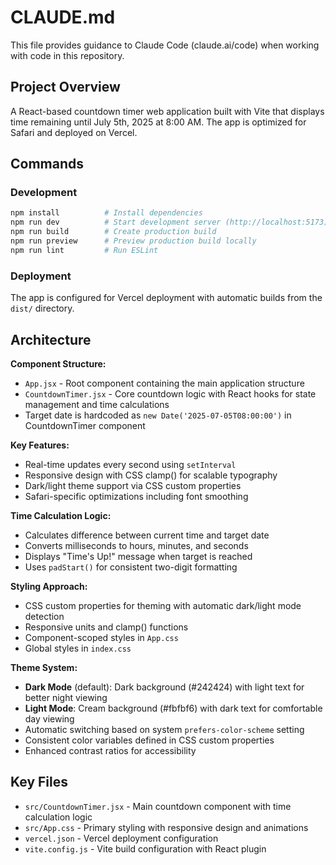 # CLAUDE.md

This file provides guidance to Claude Code (claude.ai/code) when working with code in this repository.

## Project Overview

A React-based countdown timer web application built with Vite that displays time remaining until July 5th, 2025 at 8:00 AM. The app is optimized for Safari and deployed on Vercel.

## Commands

### Development
```bash
npm install          # Install dependencies
npm run dev          # Start development server (http://localhost:5173)
npm run build        # Create production build
npm run preview      # Preview production build locally
npm run lint         # Run ESLint
```

### Deployment
The app is configured for Vercel deployment with automatic builds from the `dist/` directory.

## Architecture

**Component Structure:**
- `App.jsx` - Root component containing the main application structure
- `CountdownTimer.jsx` - Core countdown logic with React hooks for state management and time calculations
- Target date is hardcoded as `new Date('2025-07-05T08:00:00')` in CountdownTimer component

**Key Features:**
- Real-time updates every second using `setInterval`
- Responsive design with CSS clamp() for scalable typography
- Dark/light theme support via CSS custom properties
- Safari-specific optimizations including font smoothing

**Time Calculation Logic:**
- Calculates difference between current time and target date
- Converts milliseconds to hours, minutes, and seconds
- Displays "Time's Up!" message when target is reached
- Uses `padStart()` for consistent two-digit formatting

**Styling Approach:**
- CSS custom properties for theming with automatic dark/light mode detection
- Responsive units and clamp() functions
- Component-scoped styles in `App.css`
- Global styles in `index.css`

**Theme System:**
- **Dark Mode** (default): Dark background (#242424) with light text for better night viewing
- **Light Mode**: Cream background (#fbfbf6) with dark text for comfortable day viewing  
- Automatic switching based on system `prefers-color-scheme` setting
- Consistent color variables defined in CSS custom properties
- Enhanced contrast ratios for accessibility

## Key Files

- `src/CountdownTimer.jsx` - Main countdown component with time calculation logic
- `src/App.css` - Primary styling with responsive design and animations
- `vercel.json` - Vercel deployment configuration
- `vite.config.js` - Vite build configuration with React plugin